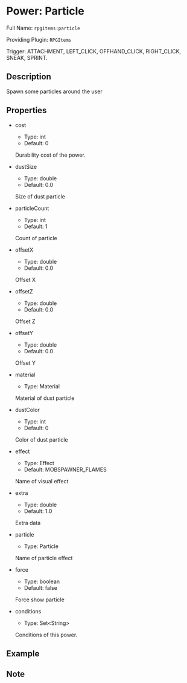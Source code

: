 # Power: Particle

<!-- This file is generated ingame by `/rpgitem gen-wiki`. -->
<!-- Please only edit between "beginCustomXXXX" and "endCustomXXXX".  -->
<!-- If you want to edit description of this power or property, -->
<!-- please edit corresponding section in "resources/lang/en_US.yml" -->

Full Name: `rpgitems:particle`

Providing Plugin: `RPGItems`

Trigger: ATTACHMENT, LEFT_CLICK, OFFHAND_CLICK, RIGHT_CLICK, SNEAK, SPRINT.

<!-- beginCustomHeader -->
<!-- endCustomHeader -->

## Description

Spawn some particles around the user
<!-- beginCustomDescription -->
<!-- endCustomDescription -->

## Properties

* cost

  * Type: int
  * Default: 0

  Durability cost of the power.

* dustSize

  * Type: double
  * Default: 0.0

  Size of dust particle

* particleCount

  * Type: int
  * Default: 1

  Count of particle

* offsetX

  * Type: double
  * Default: 0.0

  Offset X

* offsetZ

  * Type: double
  * Default: 0.0

  Offset Z

* offsetY

  * Type: double
  * Default: 0.0

  Offset Y

* material

  * Type: Material

  Material of dust particle

* dustColor

  * Type: int
  * Default: 0

  Color of dust particle

* effect

  * Type: Effect
  * Default: MOBSPAWNER_FLAMES

  Name of visual effect

* extra

  * Type: double
  * Default: 1.0

  Extra data

* particle

  * Type: Particle

  Name of particle effect

* force

  * Type: boolean
  * Default: false

  Force show particle

* conditions

  * Type: Set&lt;String&gt;

  Conditions of this power.

<!-- beginCustomProperties -->
<!-- endCustomProperties -->

## Example

<!-- beginCustomExample -->
<!-- endCustomExample -->

## Note

<!-- beginCustomNote -->
<!-- endCustomNote -->